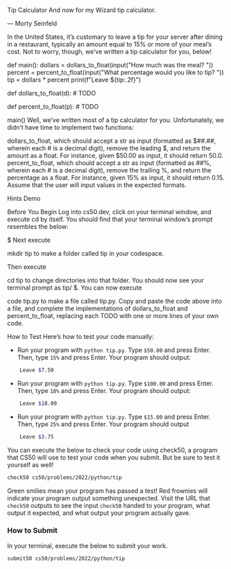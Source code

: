 Tip Calculator
And now for my Wizard tip calculator.

— Morty Seinfeld

In the United States, it’s customary to leave a tip for your server after dining in a restaurant, typically an amount equal to 15% or more of your meal’s cost. Not to worry, though, we’ve written a tip calculator for you, below!

def main():
    dollars = dollars_to_float(input("How much was the meal? "))
    percent = percent_to_float(input("What percentage would you like to tip? "))
    tip = dollars * percent
    print(f"Leave ${tip:.2f}")


def dollars_to_float(d):
    # TODO


def percent_to_float(p):
    # TODO


main()
Well, we’ve written most of a tip calculator for you. Unfortunately, we didn’t have time to implement two functions:

dollars_to_float, which should accept a str as input (formatted as $##.##, wherein each # is a decimal digit), remove the leading $, and return the amount as a float. For instance, given $50.00 as input, it should return 50.0.
percent_to_float, which should accept a str as input (formatted as ##%, wherein each # is a decimal digit), remove the trailing %, and return the percentage as a float. For instance, given 15% as input, it should return 0.15.
Assume that the user will input values in the expected formats.

Hints
Demo

Before You Begin
Log into cs50.dev, click on your terminal window, and execute cd by itself. You should find that your terminal window’s prompt resembles the below:

$
Next execute

mkdir tip
to make a folder called tip in your codespace.

Then execute

cd tip
to change directories into that folder. You should now see your terminal prompt as tip/ $. You can now execute

code tip.py
to make a file called tip.py. Copy and paste the code above into a file, and complete the implementations of dollars_to_float and percent_to_float, replacing each TODO with one or more lines of your own code.

How to Test
Here’s how to test your code manually:

- Run your program with `python tip.py`. Type `$50.00` and press Enter. Then, type `15%` and press Enter. Your program should output:

```bash
    Leave $7.50
```

- Run your program with `python tip.py`. Type `$100.00` and press Enter. Then, type `18%` and press Enter. Your program should output:

```bash
    Leave $18.00
```

- Run your program with `python tip.py`. Type `$15.00` and press Enter. Then, type `25%` and press Enter. Your program should output

```bash
    Leave $3.75
```

You can execute the below to check your code using check50, a program that CS50 will use to test your code when you submit. But be sure to test it yourself as well!

```bash
check50 cs50/problems/2022/python/tip
```

Green smilies mean your program has passed a test! Red frownies will indicate your program output something unexpected. Visit the URL that `check50` outputs to see the input `check50` handed to your program, what output it expected, and what output your program actually gave.

### How to Submit

In your terminal, execute the below to submit your work.

```bash
submit50 cs50/problems/2022/python/tip
```

